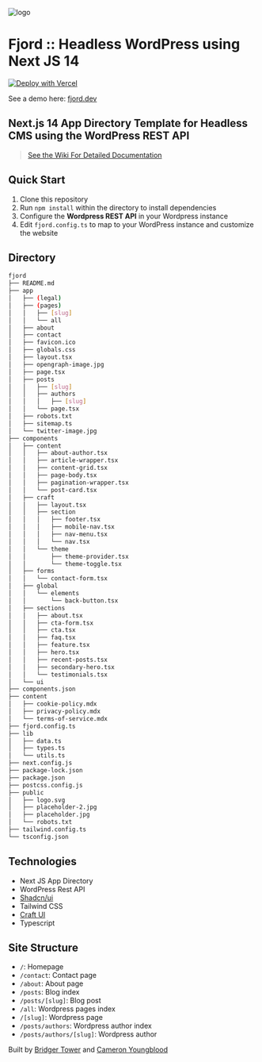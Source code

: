 ![logo](https://github.com/9d8dev/fjord/assets/57158102/77e69558-5bb6-44c4-92b4-4ce0a5db8a2d)

# Fjord :: Headless WordPress using Next JS 14

[![Deploy with Vercel](https://vercel.com/button)](https://vercel.com/new/clone?repository-url=https%3A%2F%2Fgithub.com%2F9d8dev%2Ffjord-minimal&project-name=fjord&repository-name=fjord)

See a demo here: [fjord.dev](https://fjord.dev)

## **Next.js 14 App Directory Template for Headless CMS using the WordPress REST API**

> [See the Wiki For Detailed Documentation](https://github.com/9d8dev/fjord/wiki)

## Quick Start

1. Clone this repository
2. Run `npm install` within the directory to install dependencies
3. Configure the **Wordpress REST API** in your Wordpress instance
4. Edit `fjord.config.ts` to map to your WordPress instance and customize the website

## Directory 

```bash
fjord
├── README.md
├── app
│   ├── (legal)
│   ├── (pages)
│   │   ├── [slug]
│   │   └── all
│   ├── about
│   ├── contact
│   ├── favicon.ico
│   ├── globals.css
│   ├── layout.tsx
│   ├── opengraph-image.jpg
│   ├── page.tsx
│   ├── posts
│   │   ├── [slug]
│   │   ├── authors
│   │   │   ├── [slug]
│   │   └── page.tsx
│   ├── robots.txt
│   ├── sitemap.ts
│   └── twitter-image.jpg
├── components
│   ├── content
│   │   ├── about-author.tsx
│   │   ├── article-wrapper.tsx
│   │   ├── content-grid.tsx
│   │   ├── page-body.tsx
│   │   ├── pagination-wrapper.tsx
│   │   └── post-card.tsx
│   ├── craft
│   │   ├── layout.tsx
│   │   ├── section
│   │   │   ├── footer.tsx
│   │   │   ├── mobile-nav.tsx
│   │   │   ├── nav-menu.tsx
│   │   │   └── nav.tsx
│   │   └── theme
│   │       ├── theme-provider.tsx
│   │       └── theme-toggle.tsx
│   ├── forms
│   │   └── contact-form.tsx
│   ├── global
│   │   └── elements
│   │       └── back-button.tsx
│   ├── sections
│   │   ├── about.tsx
│   │   ├── cta-form.tsx
│   │   ├── cta.tsx
│   │   ├── faq.tsx
│   │   ├── feature.tsx
│   │   ├── hero.tsx
│   │   ├── recent-posts.tsx
│   │   ├── secondary-hero.tsx
│   │   └── testimonials.tsx
│   └── ui
├── components.json
├── content
│   ├── cookie-policy.mdx
│   ├── privacy-policy.mdx
│   └── terms-of-service.mdx
├── fjord.config.ts
├── lib
│   ├── data.ts
│   ├── types.ts
│   └── utils.ts
├── next.config.js
├── package-lock.json
├── package.json
├── postcss.config.js
├── public
│   ├── logo.svg
│   ├── placeholder-2.jpg
│   ├── placeholder.jpg
│   └── robots.txt
├── tailwind.config.ts
└── tsconfig.json
```

## Technologies 

- Next JS App Directory
- WordPress Rest API
- [Shadcn/ui](https://ui.shadcn.com/)
- Tailwind CSS
- [Craft UI](https://github.com/9d8dev/craft)
- Typescript

## Site Structure

- `/`: Homepage
- `/contact`: Contact page
- `/about`: About page
- `/posts`: Blog index
- `/posts/[slug]`: Blog post
- `/all`: Wordpress pages index
- `/[slug]`: Wordpress page
- `/posts/authors`: Wordpress author index
- `/posts/authors/[slug]`: Wordpress author

Built by [Bridger Tower](https://bridger.to) and [Cameron Youngblood](https://cameronyoungblood.com)
